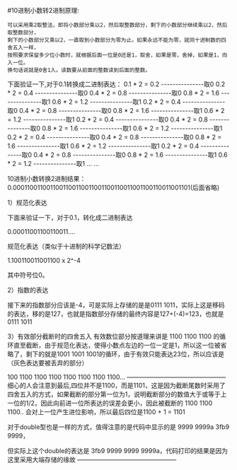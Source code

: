 #10进制小数转2进制原理:
```
可以采用乘2取整法，即将小数部分乘以2，然后取整数部分，剩下的小数部分继续乘以2，然后取整数部分，
剩下的小数部分又乘以2，一直取到小数部分为零为止。如果永远不能为零，就同十进制数的四舍五入一样，
按照要求保留多少位小数时，就根据后面一位是0还是1，取舍，如果是零，舍掉，如果是1，向入一位。
换句话说就是0舍1入。读数要从前面的整数读到后面的整数。
```

下面验证一下,对于0.1转换成二进制表达：
0.1 * 2 = 0.2  ---------------取0
0.2 * 2 = 0.4  ---------------取0
0.4 * 2 = 0.8  ---------------取0
0.8 * 2 = 1.6  ---------------取1
0.6 * 2 = 1.2  ---------------取1
0.2 * 2 = 0.4  ---------------取0
0.4 * 2 = 0.8  ---------------取0
0.8 * 2 = 1.6  ---------------取1
0.6 * 2 = 1.2  ---------------取1
0.2 * 2 = 0.4  ---------------取0
0.4 * 2 = 0.8  ---------------取0
0.8 * 2 = 1.6  ---------------取1
0.6 * 2 = 1.2  ---------------取1
0.2 * 2 = 0.4  ---------------取0
0.4 * 2 = 0.8  ---------------取0
0.8 * 2 = 1.6  ---------------取1
0.6 * 2 = 1.2  ---------------取1
0.2 * 2 = 0.4  ---------------取0
0.4 * 2 = 0.8  ---------------取0
0.8 * 2 = 1.6  ---------------取1
0.6 * 2 = 1.2  ---------------取1
...
...

10进制小数转换2进制结果：0.0001100110011001100110011001100110011001100110011001101(后面省略)



1）规范化表达

下面来验证一下，对于0.1，转化成二进制表达

0.00011001100110011....

规范化表达（类似于十进制的科学记数法）

1.100110011001100 x 2^-4

其中符号位0。

2）指数的表达

接下来的指数部分应该是-4，可是实际上存储的是是0111 1011，实际上这是移码的表达，移的是127，也就是指数部分存储的最终内容是127+(-4)=123，也就是0111 1011

3）有效部分截断时的四舍五入
有效数位部分按道理来讲是 1100 1100 1100 的循环直至截断，由于规范化表达，使得小数点左边的一位一定是1，所以这一位被省略了，剩下的就是1001 1001 1001的循环，由于有效只能表达23位，所以应该是（灰色表达要被丢弃的部分）

100 1100 1100 1100 1100 1100 1100 1100...
————————————————
细心的人会注意到最后,四位并不是1100，而是1101，这是因为截断尾数时采用了四舍五入的方式，如果截断的部分第一位为1，说明截断部分的数值大于或等于上一位的1/2，因此向前进一位所表达的误差会更小，因此被截断的 1100 1100 1100.. 会对上一位产生进位影响，所以最后四位是1100 + 1 = 1101

对于double型也是一样的方式，值得注意的是代码中显示的是 9999 9999a 3fb9 9999，

但实际上这个double的表达是 3fb9 9999 9999 9999a，代码打印的结果是因为这里采用大端存储的缘故
————————————————
